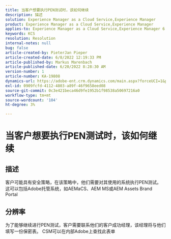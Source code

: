 ```yaml
---
title: 当客户想要执行PEN测试时，该如何继续
description: 描述
solution: Experience Manager as a Cloud Service,Experience Manager
product: Experience Manager as a Cloud Service,Experience Manager
applies-to: Experience Manager as a Cloud Service,Experience Manager 6.5
keywords: KCS
resolution: Resolution
internal-notes: null
bug: false
article-created-by: PieterJan Pieper
article-created-date: 6/8/2022 12:19:33 PM
article-published-by: Markus Marenbach
article-published-date: 6/20/2022 8:28:30 AM
version-number: 1
article-number: KA-19808
dynamics-url: https://adobe-ent.crm.dynamics.com/main.aspx?forceUCI=1&pagetype=entityrecord&etn=knowledgearticle&id=4e30cf3f-25e7-ec11-bb3c-000d3a3bdca6
exl-id: 0909fcfd-4112-4803-a89f-46f9658eed08
source-git-commit: 0c3e421beca46d9fe1952b1f98538a50697216a0
workflow-type: tm+mt
source-wordcount: '104'
ht-degree: 3%

---
```


# 当客户想要执行PEN测试时，该如何继续

## 描述


客户可能具有安全策略，在该策略中，他们需要对其使用的系统执行PEN测试。
这可以包括Adobe托管系统，如AEMaCS、AEM MS或AEM Assets Brand Portal


## 分辨率


为了能够继续进行PEN测试，客户需要联系他们的客户成功经理，该经理将与他们填写一份保密表。
CSM可以在内部Adobe上查找此表单
